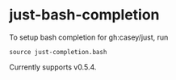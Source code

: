 # just-bash-completion

To setup bash completion for gh:casey/just, run

```shell
source just-completion.bash
```

Currently supports v0.5.4.
